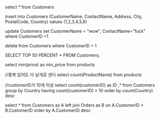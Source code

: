 select * from Customers 

insert into Customers (CustomerName, ContactName, Address, City, PostalCode, Country)
values (1,2,3,4,5,6)

update Customers set CustomerName = "wow", ContactName="fuck" where CustomerID =1

delete from Customers where CustomerID = 1

SELECT TOP 50 PERCENT * FROM Customers;

select min(price) as min_price from products

//중복 있어도 다 낱개로 샌다
select count(ProductName) from products 

//customerID가 10개 이상
select count(customerID) as ID ,* from Customers
group by Country
having count(customerID) > 10
order by count(Country) desc


select * from Customers as A 
left join Orders as B
on A.CustomerID = B.CustomerID
order by A.CustomerID desc
